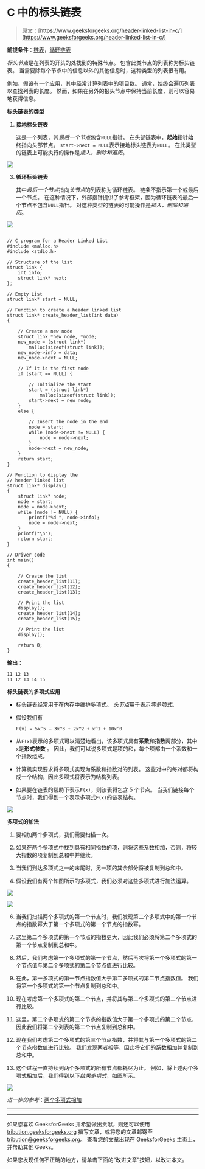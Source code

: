# C 中的标头链表

> 原文：[https://www.geeksforgeeks.org/header-linked-list-in-c/](https://www.geeksforgeeks.org/header-linked-list-in-c/) 

**前提条件**：[链表](https://www.geeksforgeeks.org/data-structures/linked-list/)，[循环链表](https://www.geeksforgeeks.org/circular-linked-list/)

*标头节点*是在列表的开头的处找到的特殊节点。 包含此类节点的列表称为标头链表。 当需要除每个节点中的信息以外的其他信息时，这种类型的列表很有用。

例如，假设有一个应用，其中经常计算列表中的项目数。 通常，始终会遍历列表以查找列表的长度。 然而，如果在另外的报头节点中保持当前长度，则可以容易地获得信息。

**标头链表的类型**

1.  **接地标头链表**

    这是一个列表，其*最后一个节点*包含`NULL`指针。 在头部链表中，**起始**指针始终指向头部节点。 `start->next = NULL`表示接地标头链表为`NULL`。 在此类型的链表上可能执行的操作是*插入，删除和遍历*。

![](img/24e31bebcccbe575776f0ff58d838ce7.png)

3.  **循环标头链表**

    其中*最后一个节点*指向*头节点*的列表称为循环链表。 链条不指示第一个或最后一个节点。 在这种情况下，外部指针提供了参考框架，因为循环链表的最后一个节点不包含`NULL`指针。 对这种类型的链表的可能操作是*插入，删除和遍历*。

![](img/25c2c24ce305270bac800132b5041586.png)

```

// C program for a Header Linked List 
#include <malloc.h> 
#include <stdio.h> 

// Structure of the list 
struct link { 
    int info; 
    struct link* next; 
}; 

// Empty List 
struct link* start = NULL; 

// Function to create a header linked list 
struct link* create_header_list(int data) 
{ 

    // Create a new node 
    struct link *new_node, *node; 
    new_node = (struct link*) 
        malloc(sizeof(struct link)); 
    new_node->info = data; 
    new_node->next = NULL; 

    // If it is the first node 
    if (start == NULL) { 

        // Initialize the start 
        start = (struct link*) 
            malloc(sizeof(struct link)); 
        start->next = new_node; 
    } 
    else { 

        // Insert the node in the end 
        node = start; 
        while (node->next != NULL) { 
            node = node->next; 
        } 
        node->next = new_node; 
    } 
    return start; 
} 

// Function to display the 
// header linked list 
struct link* display() 
{ 
    struct link* node; 
    node = start; 
    node = node->next; 
    while (node != NULL) { 
        printf("%d ", node->info); 
        node = node->next; 
    } 
    printf("\n"); 
    return start; 
} 

// Driver code 
int main() 
{ 

    // Create the list 
    create_header_list(11); 
    create_header_list(12); 
    create_header_list(13); 

    // Print the list 
    display(); 
    create_header_list(14); 
    create_header_list(15); 

    // Print the list 
    display(); 

    return 0; 
} 

```

**输出**：

```
11 12 13 
11 12 13 14 15

```

**标头链表**的**多项式应用**

*   标头链表经常用于在内存中维护多项式。 *头节点*用于表示*零多项式*。

*   假设我们有

    `F(x) = 5x^5 – 3x^3 + 2x^2 + x^1 + 10x^0`

*   从`F(x)`表示的多项式可以清楚地看出，该多项式具有**系数**和**指数**两部分，其中`x`是**形式参数** 。 因此，我们可以说多项式是项的和，每个项都由一个系数和一个指数组成。

*   计算机实现要求将多项式实现为系数和指数对的列表。 这些对中的每对都将构成一个结构，因此多项式将表示为结构列表。

*   如果要在链表的帮助下表示`F(x)`，则该表将包含 5 个节点。 当我们链接每个节点时，我们得到一个表示多项式`F(x)`的链表结构。

![](img/e63324fcab864282717639a4d2a00458.png)

**多项式的加法**

1.  要相加两个多项式，我们需要扫描一次。

2.  如果在两个多项式中找到具有相同指数的项，则将这些系数相加，否则，将较大指数的项复制到总和中并继续。

3.  当我们到达多项式之一的末尾时，另一项的其余部分将被复制到总和中。

4.  假设我们有两个如图所示的多项式，我们必须对这些多项式进行加法运算。

![](img/8d0f87aca766a644b07fea12992ed566.png)

![](img/207b6d3261eb864ff4ead09bdf8989fe.png)

6.  当我们扫描两个多项式的第一个节点时，我们发现第二个多项式中的第一个节点的指数幂大于第一个多项式的第一个节点的指数幂。

7.  这里第二个多项式的第一个节点的指数更大，因此我们必须将第二个多项式的第一个节点复制到总和中。

8.  然后，我们考虑第一个多项式的第一个节点，然后再次将第一个多项式的第一个节点值与第二个多项式的第二个节点值进行比较。

9.  在此，第一多项式的第一节点指数值大于第二多项式的第二节点指数值。 我们将第一个多项式的第一个节点复制到总和中。

10.  现在考虑第一个多项式的第二个节点，并将其与第二个多项式的第二个节点进行比较。

11.  这里，第二个多项式的第二个节点的指数值大于第一个多项式的第二个节点，因此我们将第二个列表的第二个节点复制到总和中。

12.  现在我们考虑第二个多项式的第三个节点指数，并将其与第一个多项式的第二个节点指数值进行比较。 我们发现两者相等，因此将它们的系数相加并复制到总和中。

13.  这个过程一直持续到两个多项式的所有节点都耗尽为止。 例如，将上述两个多项式相加后，我们得到以下*结果多项式*，如图所示。

![](img/b6260925da1cb58b919ac4aea352032e.png)

*进一步的参考*：[两个多项式相加](https://www.geeksforgeeks.org/adding-two-polynomials-using-linked-list/)



* * *

* * *

如果您喜欢 GeeksforGeeks 并希望做出贡献，则还可以使用 [tribution.geeksforgeeks.org](https://contribute.geeksforgeeks.org/) 撰写文章，或将您的文章邮寄至 tribution@geeksforgeeks.org。 查看您的文章出现在 GeeksforGeeks 主页上，并帮助其他 Geeks。

如果您发现任何不正确的地方，请单击下面的“改进文章”按钮，以改进本文。